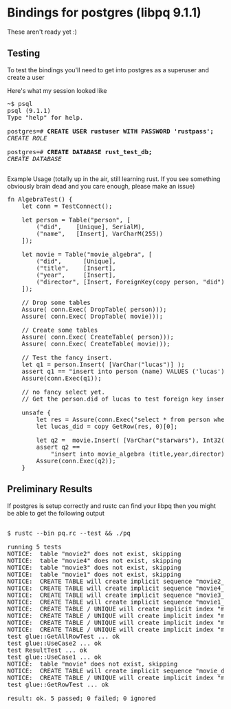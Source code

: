 Bindings for postgres (libpq 9.1.1)
=============
These aren't ready yet :)


Testing
-------

To test the bindings you'll need to get into postgres as a superuser and create a user 

Here's what my session looked like

<pre>
~$ psql
psql (9.1.1)
Type "help" for help.

postgres=# <b>CREATE USER rustuser WITH PASSWORD 'rustpass';</b>
<i>CREATE ROLE</i>

postgres=# <b>CREATE DATABASE rust_test_db;</b>
<i>CREATE DATABASE</i>

</pre>

Example Usage (totally up in the air, still learning rust. If you see something
obviously brain dead and you care enough, please make an issue)

<pre>
fn AlgebraTest() {
    let conn = TestConnect();

    let person = Table("person", [
        ("did",    [Unique], SerialM),
        ("name",   [Insert], VarCharM(255))
    ]);

    let movie = Table("movie_algebra", [
        ("did",      [Unique],                                 SerialM),
        ("title",    [Insert],                                 VarCharM(255)),
        ("year",     [Insert],                                 Int32M),
        ("director", [Insert, ForeignKey(copy person, "did")], Int32M )                                                
    ]);

    // Drop some tables
    Assure( conn.Exec( DropTable( person)));
    Assure( conn.Exec( DropTable( movie)));

    // Create some tables
    Assure( conn.Exec( CreateTable( person)));
    Assure( conn.Exec( CreateTable( movie)));

    // Test the fancy insert.
    let q1 = person.Insert( [VarChar("lucas")] );
    assert q1 == "insert into person (name) VALUES ('lucas')";
    Assure(conn.Exec(q1));

    // no fancy select yet.                                                                                            
    // Get the person.did of lucas to test foreign key insert                                                          
                                                                                                                       
    unsafe {
        let res = Assure(conn.Exec("select * from person where name = 'lucas'"));
        let lucas_did = copy GetRow(res, 0)[0];

        let q2 =  movie.Insert( [VarChar("starwars"), Int32(1977), lucas_did]);
        assert q2 ==
            "insert into movie_algebra (title,year,director) VALUES ('starwars',1977,1)";
        Assure(conn.Exec(q2));
    }
</pre>






Preliminary Results
-------------------









If postgres is setup correctly and rustc can find your libpq then you might be 
able to get the following output

<pre>

$ rustc --bin pq.rc --test && ./pq

running 5 tests
NOTICE:  table "movie2" does not exist, skipping
NOTICE:  table "movie4" does not exist, skipping
NOTICE:  table "movie3" does not exist, skipping
NOTICE:  table "movie1" does not exist, skipping
NOTICE:  CREATE TABLE will create implicit sequence "movie2_did_seq" for serial column "movie2.did"
NOTICE:  CREATE TABLE will create implicit sequence "movie4_did_seq" for serial column "movie4.did"
NOTICE:  CREATE TABLE will create implicit sequence "movie3_did_seq" for serial column "movie3.did"
NOTICE:  CREATE TABLE will create implicit sequence "movie1_did_seq" for serial column "movie1.did"
NOTICE:  CREATE TABLE / UNIQUE will create implicit index "movie2_did_key" for table "movie2"
NOTICE:  CREATE TABLE / UNIQUE will create implicit index "movie3_did_key" for table "movie3"
NOTICE:  CREATE TABLE / UNIQUE will create implicit index "movie4_did_key" for table "movie4"
NOTICE:  CREATE TABLE / UNIQUE will create implicit index "movie1_did_key" for table "movie1"
test glue::GetAllRowTest ... ok
test glue::UseCase2 ... ok
test ResultTest ... ok
test glue::UseCase1 ... ok
NOTICE:  table "movie" does not exist, skipping
NOTICE:  CREATE TABLE will create implicit sequence "movie_did_seq" for serial column "movie.did"
NOTICE:  CREATE TABLE / UNIQUE will create implicit index "movie_did_key" for table "movie"
test glue::GetRowTest ... ok

result: ok. 5 passed; 0 failed; 0 ignored

</pre>
